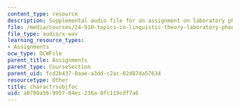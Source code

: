 ```yaml
---
content_type: resource
description: Supplemental audio file for an assignment on laboratory phonology.
file: /media/courses/24-910-topics-in-linguistic-theory-laboratory-phonology-spring-2007/a0780a56995784ec236a0fc119cdf7a6_charactrsubjfoc.wav
file_type: audio/x-wav
learning_resource_types:
- Assignments
ocw_type: OCWFile
parent_title: Assignments
parent_type: CourseSection
parent_uid: fcd2b437-0aae-a3dd-c2ac-02d87da57634
resourcetype: Other
title: charactrsubjfoc
uid: a0780a56-9957-84ec-236a-0fc119cdf7a6
---
```


